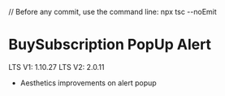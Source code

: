 // Before any commit, use the command line: npx tsc --noEmit

# BuySubscription PopUp Alert

LTS V1: 1.10.27
LTS V2: 2.0.11

- Aesthetics improvements on <BuySubscription /> alert popup